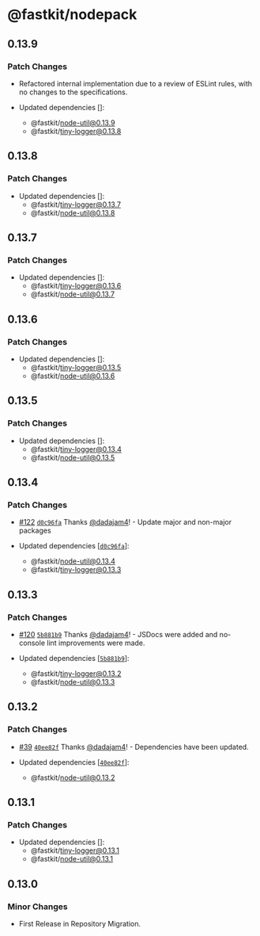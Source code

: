 # @fastkit/nodepack

## 0.13.9

### Patch Changes

- Refactored internal implementation due to a review of ESLint rules, with no changes to the specifications.

- Updated dependencies []:
  - @fastkit/node-util@0.13.9
  - @fastkit/tiny-logger@0.13.8

## 0.13.8

### Patch Changes

- Updated dependencies []:
  - @fastkit/tiny-logger@0.13.7
  - @fastkit/node-util@0.13.8

## 0.13.7

### Patch Changes

- Updated dependencies []:
  - @fastkit/tiny-logger@0.13.6
  - @fastkit/node-util@0.13.7

## 0.13.6

### Patch Changes

- Updated dependencies []:
  - @fastkit/tiny-logger@0.13.5
  - @fastkit/node-util@0.13.6

## 0.13.5

### Patch Changes

- Updated dependencies []:
  - @fastkit/tiny-logger@0.13.4
  - @fastkit/node-util@0.13.5

## 0.13.4

### Patch Changes

- [#122](https://github.com/dadajam4/fastkit/pull/122) [`d0c96fa`](https://github.com/dadajam4/fastkit/commit/d0c96faf96b6c91bcb8bc0b1ca9d22fc8ede303e) Thanks [@dadajam4](https://github.com/dadajam4)! - Update major and non-major packages

- Updated dependencies [[`d0c96fa`](https://github.com/dadajam4/fastkit/commit/d0c96faf96b6c91bcb8bc0b1ca9d22fc8ede303e)]:
  - @fastkit/node-util@0.13.4
  - @fastkit/tiny-logger@0.13.3

## 0.13.3

### Patch Changes

- [#120](https://github.com/dadajam4/fastkit/pull/120) [`5b881b9`](https://github.com/dadajam4/fastkit/commit/5b881b94ce1852c12cc3c8f6954564d5235cba4d) Thanks [@dadajam4](https://github.com/dadajam4)! - JSDocs were added and no-console lint improvements were made.

- Updated dependencies [[`5b881b9`](https://github.com/dadajam4/fastkit/commit/5b881b94ce1852c12cc3c8f6954564d5235cba4d)]:
  - @fastkit/tiny-logger@0.13.2
  - @fastkit/node-util@0.13.3

## 0.13.2

### Patch Changes

- [#39](https://github.com/dadajam4/fastkit/pull/39) [`40ee82f`](https://github.com/dadajam4/fastkit/commit/40ee82f4501b88e44ad9b67918df2237298493a0) Thanks [@dadajam4](https://github.com/dadajam4)! - Dependencies have been updated.

- Updated dependencies [[`40ee82f`](https://github.com/dadajam4/fastkit/commit/40ee82f4501b88e44ad9b67918df2237298493a0)]:
  - @fastkit/node-util@0.13.2

## 0.13.1

### Patch Changes

- Updated dependencies []:
  - @fastkit/tiny-logger@0.13.1
  - @fastkit/node-util@0.13.1

## 0.13.0

### Minor Changes

- First Release in Repository Migration.
